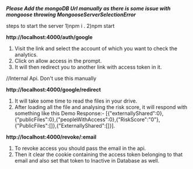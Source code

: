 *****Please Add the mongoDB Url manually as there is some issue with mongoose throwing MongooseServerSelectionError*****

steps to start the server
1)npm i .
2)npm start

****http://localhost:4000/auth/google****
1) Visit the link and select the account of which you want to check the analytics.
2) Click on allow access in the prompt.
3) It will then redirect you to another link with access token in it. 

//Internal Api. Don't use this manually

****http://localhost:4000/google/redirect****
1) It will take some time to read the files in your drive.
2) After loading all the file and analysing the risk score, it will respond with something like this
Demo Response:-
[{"externallyShared":0},{"publicFiles":0},{"peopleWithAccess":0},{"RiskScore":"0"},{"PublicFiles":[]},{"ExternallyShared":[]}].

****http://localhost:4000/revoke/:email****
1) To revoke access you should pass the email in the api.
2) Then it clear the cookie containing the access token belonging to that email and also set that token to Inactive in Database as well.

